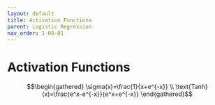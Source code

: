 ```yaml
---
layout: default
title: Activation Functions
parent: Logistic Regression
nav_order: 1-08-01
---
```


# Activation Functions

$$\begin{gathered}
\sigma(x)=\frac{1}{x+e^{-x}} \\
\text{Tanh}(x)=\frac{e^x-e^{-x}}{e^x+e^{-x}}
\end{gathered}$$
